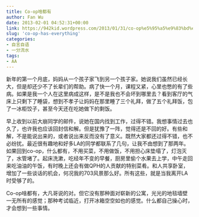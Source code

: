 ```yaml
---
title: Co-op啥都有
author: Fan Wu
date: 2013-02-01 04:52:31+00:00
link: https://942kid.wordpress.com/2013/01/31/co-op%e5%95%a5%e9%83%bd%e6%9c%89/
slug: 'co-op-has-everything'
categories:
- 自言自语
- 一分流水
tags:
- AA
---
```


新年的第一个月底，妈妈从一个孩子家飞到另一个孩子家。她说我们虽然已经长大，但是却还少不了长辈们的帮助。病了快一个月，课程又紧，心里也憋的有了些病。如果是我一个人在这里病成这样，是不是我也不会坏到哪里去？看到客厅的气床上只剩下了睡袋，想到不孝子让妈妈在那里睡了三个礼拜，做了五个礼拜饭，包了一冰柜饺子，甚至今天还在吃她做下的剩饭。

早上收到以前大崩同学的邮件，说她在国内找到工作，过得不错。我想事情过去也久了，也许我也应该回封信和解。但是犹豫了一阵，觉得还是不回的好。有些和解，不是能说出来的，或者说出来反而没有了意义。既然大家都还过得不错，也不必纷扰。最近很有趣地和好多LA的同学都联系了几句，让我不由想到了那两年。如果回到co-op，什么都有，不用买菜，不用做饭，不用担心床垫塌了，灯泡灭了，水管堵了。起床洗漱，吃经年不变的早餐，厨房里偷个水果去上学，中午走回来吃油油的午饭，有时晚上还会有做QPH的人贡献的特别菜肴。和人共享卧室，增加了一些谈话的机会，何况我的703风景那么好。所有这些，就是当我离开LA时受够了的。

Co-op啥都有，大凡哥说的对。但它没有那种面对崭新的公寓，光光的地毯墙壁一无所有的感觉；那种考试临近，打开冰箱空空如也的感觉。什么都自己操心时，才会想到一些事情。
